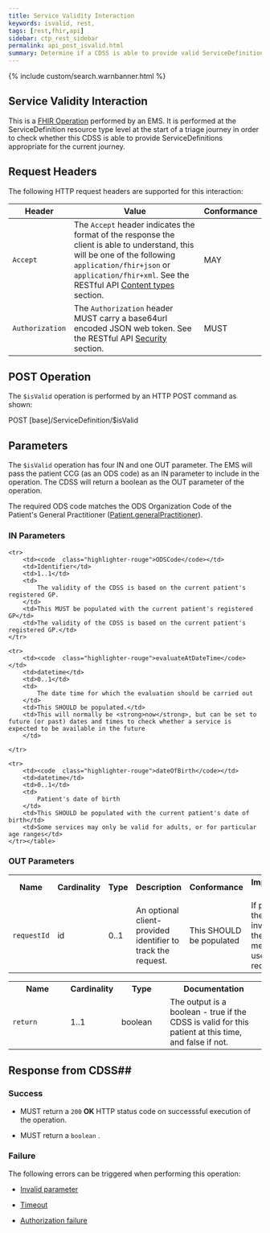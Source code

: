 ```yaml
---
title: Service Validity Interaction
keywords: isvalid, rest,
tags: [rest,fhir,api]
sidebar: ctp_rest_sidebar
permalink: api_post_isvalid.html
summary: Determine if a CDSS is able to provide valid ServiceDefinitions for a given context 
---
```

  
{% include custom/search.warnbanner.html %}
## Service Validity Interaction ##

This is a [FHIR Operation](https://www.hl7.org/fhir/stu3/operations.html) performed by an EMS. It is performed at the ServiceDefinition resource type level at the start of a triage journey in order to check whether this CDSS is able to provide ServiceDefinitions appropriate for the current journey.

## Request Headers ##

The following HTTP request headers are supported for this interaction:


| Header               | Value |Conformance |
|----------------------|-------|-------|
| `Accept`      | The `Accept` header indicates the format of the response the client is able to understand, this will be one of the following `application/fhir+json` or `application/fhir+xml`. See the RESTful API [Content types](api_general_guidance.html#content-types) section. | MAY |
| `Authorization`      | The `Authorization` header MUST carry a base64url encoded JSON web token. See the RESTful API [Security](api_security.html) section. | MUST |  

## POST Operation

The `$isValid` operation is performed by an HTTP POST command as shown:

<div markdown="span" class="alert alert-success" role="alert">
POST [base]/ServiceDefinition/$isValid
</div>

## Parameters ##

The `$isValid` operation has four IN and one OUT parameter. The EMS will pass the patient CCG (as an ODS code) as an IN parameter to include in the operation. The CDSS will return a boolean as the OUT parameter of the operation.

The required ODS code matches the ODS Organization Code of the Patient's General Practitioner ([Patient.generalPractitioner](api_patient.html)).

### IN Parameters ##  


<table  style="min-width:100%;width:100%">
    <tr>
        <th  style="width:10%;">Name</th>
        <th style="width:5%;">Cardinality</th>
        <th  style="width:5%;">Type</th>
        <th  style="width:35%;">Description</th>
        <th  style="width:10%;">Conformance</th>
        <th  style="width:35%;">Implementation Guidance</th>
    </tr>
    <tr>
        <td><code  class="highlighter-rouge">requestId</code></td>
        <td>id</td>
        <td>0..1</td>
        <td>An optional client-provided identifier to track the request.</td>
        <td>This SHOULD be populated</td>
        <td>
            If populated then each invocation of the $isValid method MUST use a unique requestId
        </td>
    </tr>

    <tr>
        <td><code  class="highlighter-rouge">ODSCode</code></td>
        <td>Identifier</td>
        <td>1..1</td>
        <td>
            The validity of the CDSS is based on the current patient's registered GP.
        </td>
        <td>This MUST be populated with the current patient's registered GP</td>
        <td>The validity of the CDSS is based on the current patient's registered GP.</td>
    </tr>

    <tr>
        <td><code  class="highlighter-rouge">evaluateAtDateTime</code></td>
        <td>datetime</td>
        <td>0..1</td>
        <td>
            The date time for which the evaluation should be carried out
        </td>
        <td>This SHOULD be populated.</td>
        <td>This will normally be <strong>now</strong>, but can be set to future (or past) dates and times to check whether a service is expected to be available in the future
        </td>

    </tr>

    <tr>
        <td><code  class="highlighter-rouge">dateOfBirth</code></td>
        <td>datetime</td>
        <td>0..1</td>
        <td>
            Patient's date of birth
        </td>
        <td>This SHOULD be populated with the current patient's date of birth</td>
        <td>Some services may only be valid for adults, or for particular age ranges</td>
    </tr></table>

### OUT Parameters ###

<table  style="min-width:100%;width:100%">
<tr>
<th  style="width:25%;">Name</th>
<th style="width:10%;">Cardinality</th>
<th  style="width:20%;">Type</th>
<th  style="width:40%;">Documentation</th>
</tr>
<tr>
<td><code  class="highlighter-rouge">return</code></td>
<td>1..1</td>
<td>boolean</td>
<td>
The output is a boolean - true if the CDSS is valid for this patient at this time, and false if not.
</td>
</tr>
</table>


## Response from CDSS##

  

### Success ###

* MUST return a <code  class="highlighter-rouge">200</code> **OK** HTTP status code on successsful execution of the operation.

* MUST return a <code  class="highlighter-rouge">boolean</code> .

### Failure ###

The following errors can be triggered when performing this operation:

*  [Invalid parameter](api_errorhandling.html#parameters)

*  [Timeout](api_errorhandling.html#time-out)

*  [Authorization failure](api_errorhandling.html)
<!--stackedit_data:
eyJoaXN0b3J5IjpbLTgwNjAyNjA3OCwtMTY0NTgwMjEyMywtMj
AxNjUxNTUxMCwtMTM1NTE3ODYzNiwtNDM4NzA5NzMzXX0=
-->